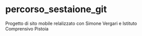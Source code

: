 # percorso_sestaione_git
Progetto di sito mobile relalizzato con Simone Vergari e Istituto Comprensivo Pistoia
